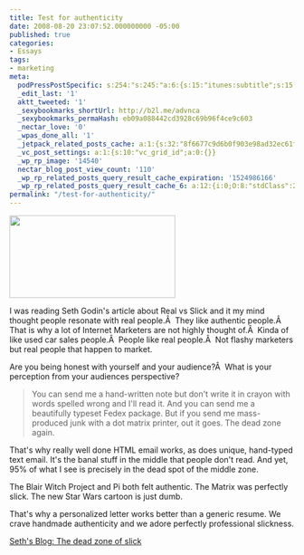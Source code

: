 ```yaml
---
title: Test for authenticity
date: 2008-08-20 23:07:52.000000000 -05:00
published: true
categories:
- Essays
tags:
- marketing
meta:
  podPressPostSpecific: s:254:"s:245:"a:6:{s:15:"itunes:subtitle";s:15:"##PostExcerpt##";s:14:"itunes:summary";s:15:"##PostExcerpt##";s:15:"itunes:keywords";s:17:"##WordPressCats##";s:13:"itunes:author";s:10:"##Global##";s:15:"itunes:explicit";s:2:"No";s:12:"itunes:block";s:2:"No";}";";
  _edit_last: '1'
  aktt_tweeted: '1'
  _sexybookmarks_shortUrl: http://b2l.me/advnca
  _sexybookmarks_permaHash: eb09a088442cd3928c69b96f4ce9c603
  _nectar_love: '0'
  _wpas_done_all: '1'
  _jetpack_related_posts_cache: a:1:{s:32:"8f6677c9d6b0f903e98ad32ec61f8deb";a:2:{s:7:"expires";i:1490177115;s:7:"payload";a:3:{i:0;a:1:{s:2:"id";i:968;}i:1;a:1:{s:2:"id";i:1278;}i:2;a:1:{s:2:"id";i:4935;}}}}
  _vc_post_settings: a:1:{s:10:"vc_grid_id";a:0:{}}
  _wp_rp_image: '14540'
  nectar_blog_post_view_count: '110'
  _wp_rp_related_posts_query_result_cache_expiration: '1524986166'
  _wp_rp_related_posts_query_result_cache_6: a:12:{i:0;O:8:"stdClass":2:{s:7:"post_id";s:4:"1297";s:5:"score";s:17:"57.51418014432718";}i:1;O:8:"stdClass":2:{s:7:"post_id";s:3:"311";s:5:"score";s:16:"46.1994012741542";}i:2;O:8:"stdClass":2:{s:7:"post_id";s:4:"1778";s:5:"score";s:17:"42.16959523306129";}i:3;O:8:"stdClass":2:{s:7:"post_id";s:4:"1133";s:5:"score";s:17:"41.80495211944824";}i:4;O:8:"stdClass":2:{s:7:"post_id";s:4:"1157";s:5:"score";s:18:"39.972370655725065";}i:5;O:8:"stdClass":2:{s:7:"post_id";s:3:"836";s:5:"score";s:17:"39.19742756965783";}i:6;O:8:"stdClass":2:{s:7:"post_id";s:4:"1811";s:5:"score";s:16:"36.6355598786946";}i:7;O:8:"stdClass":2:{s:7:"post_id";s:4:"1540";s:5:"score";s:16:"36.6355598786946";}i:8;O:8:"stdClass":2:{s:7:"post_id";s:3:"731";s:5:"score";s:16:"36.6355598786946";}i:9;O:8:"stdClass":2:{s:7:"post_id";s:4:"4500";s:5:"score";s:17:"34.80297841497143";}i:10;O:8:"stdClass":2:{s:7:"post_id";s:4:"4935";s:5:"score";s:17:"34.43833530135838";}i:11;O:8:"stdClass":2:{s:7:"post_id";s:4:"4873";s:5:"score";s:17:"34.43833530135838";}}
permalink: "/test-for-authenticity/"
---
```

<img class="alignright" src="{{ site.baseurl }}/posts/2008/08/twohumps2.png" alt="" width="293" height="146" />

I was reading Seth Godin's article about Real vs Slick and it my mind thought people resonate with real people.Â  They like authentic people.Â  That is why a lot of Internet Marketers are not highly thought of.Â  Kinda of like used car sales people.Â  People like real people.Â  Not flashy marketers but real people that happen to market.

Are you being honest with yourself and your audience?Â  What is your perception from your audiences perspective?
>You can send me a hand-written note but don't write it in crayon with words spelled wrong and I'll read it. And you can send me a beautifully typeset Fedex package. But if you send me mass-produced junk with a dot matrix printer, out it goes. The dead zone again.

That's why really well done HTML email works, as does unique, hand-typed text email. It's the banal stuff in the middle that people don't read. And yet, 95% of what I see is precisely in the dead spot of the middle zone.

The Blair Witch Project and Pi both felt authentic. The Matrix was perfectly slick. The new Star Wars cartoon is just dumb.

That's why a personalized letter works better than a generic resume. We crave handmade authenticity and we adore perfectly professional slickness.</blockquote>
<p><a href="http://sethgodin.typepad.com/seths_blog/2008/08/the-dead-zone-o.html" rel="nofollow">Seth's Blog: The dead zone of slick</a></p>
